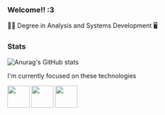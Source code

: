 ### Welcome!! :3

👩‍🎓 Degree in  Analysis and Systems Development 
🖥 

### Stats

![Anurag's GitHub stats](https://github-readme-stats.vercel.app/api?username=AdryanneKelly&show_icons=true&theme=tokyonight)

I'm currently focused on these technologies

<div style="display: inline;">
<img width='50' heigth='50' src="https://cdn.jsdelivr.net/gh/devicons/devicon/icons/php/php-plain.svg" />
<img width='50' heigth='50' src="https://cdn.jsdelivr.net/gh/devicons/devicon/icons/mysql/mysql-original-wordmark.svg" />
<img width='50' heigth='50' src="https://cdn.jsdelivr.net/gh/devicons/devicon/icons/bootstrap/bootstrap-original.svg" />
</div>

          

<!--
**AdryanneKelly/AdryanneKelly** is a ✨ _special_ ✨ repository because its `README.md` (this file) appears on your GitHub profile.

Here are some ideas to get you started:

- 🔭 I’m currently working on ...
- 🌱 I’m currently learning ...
- 👯 I’m looking to collaborate on ...
- 🤔 I’m looking for help with ...
- 💬 Ask me about ...
- 📫 How to reach me: ...
- 😄 Pronouns: ...
- ⚡ Fun fact: ...
-->
